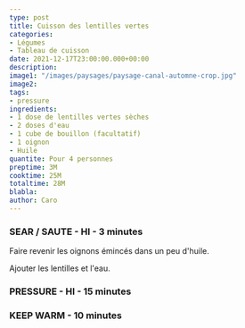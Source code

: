 ```yaml
---
type: post
title: Cuisson des lentilles vertes
categories:
- Légumes
- Tableau de cuisson
date: 2021-12-17T23:00:00.000+00:00
description: 
image1: "/images/paysages/paysage-canal-automne-crop.jpg"
image2: 
tags:
- pressure
ingredients:
- 1 dose de lentilles vertes sèches
- 2 doses d'eau
- 1 cube de bouillon (facultatif)
- 1 oignon
- Huile
quantite: Pour 4 personnes
preptime: 3M
cooktime: 25M
totaltime: 28M
blabla: 
author: Caro
---
```

### SEAR / SAUTE - HI - 3 minutes

Faire revenir les oignons émincés dans un peu d'huile.

Ajouter les lentilles et l'eau.

### PRESSURE - HI - 15 minutes

### KEEP WARM - 10 minutes
